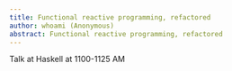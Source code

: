 ```yaml
---
title: Functional reactive programming, refactored
author: whoami (Anonymous)
abstract: Functional reactive programming, refactored
---
```


Talk at Haskell at 1100-1125 AM
